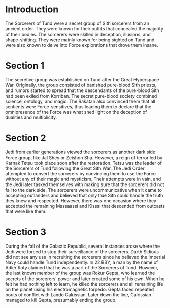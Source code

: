 # Introduction

The Sorcerers of Tund were a secret group of Sith sorcerers from an ancient order.
They were known for their outfits that concealed the majority of their bodies.
The sorcerers were skilled in deception, illusions, and shape-shifting.
They were mainly known for being sighted on Tund and were also known to delve into Force explorations that drove them insane.

# Section 1

The secretive group was established on Tund after the Great Hyperspace War.
Originally, the group consisted of banished pure-blood Sith priests, and rumors started to spread that the descendants of the pure-blood Sith had been exiled from Korriban.
The secret pure-blood society combined science, ontology, and magic.
The Rakatan also convinced them that all sentients were Force-sensitives, thus leading them to declare that the omnipresence of the Force was what shed light on the deception of dualities and multiplicity.

# Section 2

Jedi from earlier generations viewed the sorcerers as another dark side Force group, like Jal Shey or Zeishon Sha.
However, a reign of terror led by Karnak Tetsu took place soon after the restoration.
Tetsu was the leader of the Sorcerers of Tund following the Great Sith War.
The Jedi Order attempted to convert the sorcerers by convincing them to use the Force without any of their magic and mysticism.
Their attempts were in vain, and the Jedi later tasked themselves with making sure that the sorcerers did not fall to the dark side.
The sorcerers were uncommunicative when it came to accepting outlanders and believed that only true Sith could handle the truth they knew and respected.
However, there was one occasion where they accepted the remaining Massaassi and Kissai that descended from outcasts that were like them.

# Section 3

During the fall of the Galactic Republic, several instances arose where the Jedi were forced to stop their surveillance of the sorcerers.
Darth Sidious did not see any use in recruiting the sorcerers since he believed the Imperial Navy could handle Tund independently.
In 22 BBY, a man by the name of Adler Roty claimed that he was a part of the Sorcerers of Tund.
However, the last known member of the group was Rokur Gepta, who learned the secrets of the sorcerers’ power and later created some of his own.
When he felt he had nothing left to learn, he killed the sorcerers and all remaining life on the planet using his electromagnetic torpedo.
Gepta faced repeated bouts of conflict with Lando Calrissian.
Later down the line, Calrissian managed to kill Gepta, presumably ending the group.

